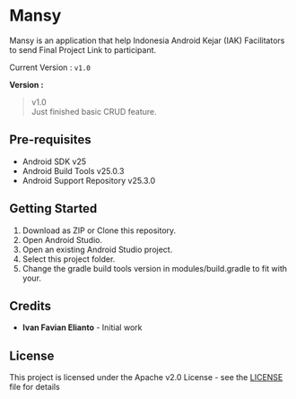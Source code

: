 # Mansy
Mansy is an application that help Indonesia Android Kejar (IAK) Facilitators to send Final Project Link to participant.

Current Version : ```v1.0```

**Version :**
> v1.0  
> Just finished basic CRUD feature.

## Pre-requisites  
- Android SDK v25
- Android Build Tools v25.0.3
- Android Support Repository v25.3.0  

## Getting Started
1. Download as ZIP or Clone this repository.
2. Open Android Studio.
3. Open an existing Android Studio project.
4. Select this project folder.
5. Change the gradle build tools version in modules/build.gradle to fit with your.  

## Credits
- **Ivan Favian Elianto** - Initial work

## License
This project is licensed under the Apache v2.0 License - see the [LICENSE](https://github.com/purenaturalism/Mansy/blob/master/LICENSE) file for details

